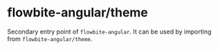 # flowbite-angular/theme

Secondary entry point of `flowbite-angular`. It can be used by importing from
`flowbite-angular/theme`.
